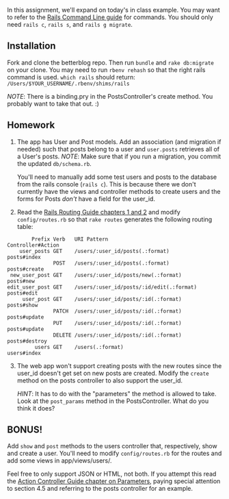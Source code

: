 In this assignment, we'll expand on today's in class example.
You may want to refer to the [Rails Command Line guide][rails-cli] for commands.
You should only need `rails c`, `rails s`, and `rails g migrate`.

## Installation

Fork and clone the betterblog repo. Then run `bundle` and `rake db:migrate` on your clone.
You may need to run `rbenv rehash` so that the right rails command is used. `which rails`
should return: `/Users/$YOUR_USERNAME/.rbenv/shims/rails`

*NOTE*: There is a binding.pry in the PostsController's create method. You probably want to take that out. :)

## Homework

1. The app has User and Post models. Add an association (and migration if needed)
   such that posts belong to a user and `user.posts` retrieves all of a User's posts.
   *NOTE*: Make sure that if you run a migration, you commit the updated `db/schema.rb`.

    You'll need to manually add some test users and posts to the database from the rails console (`rails c`).
    This is because there we don't currently have the views and controller methods to create users
    and the forms for Posts *don't* have a field for the user_id.

2. Read the [Rails Routing Guide chapters 1 and 2][routing] and modify `config/routes.rb`
   so that `rake routes` generates the following routing table:

```
        Prefix Verb   URI Pattern                              Controller#Action
    user_posts GET    /users/:user_id/posts(.:format)          posts#index
               POST   /users/:user_id/posts(.:format)          posts#create
 new_user_post GET    /users/:user_id/posts/new(.:format)      posts#new
edit_user_post GET    /users/:user_id/posts/:id/edit(.:format) posts#edit
     user_post GET    /users/:user_id/posts/:id(.:format)      posts#show
               PATCH  /users/:user_id/posts/:id(.:format)      posts#update
               PUT    /users/:user_id/posts/:id(.:format)      posts#update
               DELETE /users/:user_id/posts/:id(.:format)      posts#destroy
         users GET    /users(.:format)                         users#index
```

3. The web app won't support creating posts with the new routes since
   the user_id doesn't get set on new posts are created. Modify the `create` method
   on the posts controller to also support the user_id.

    *HINT*: It has to do with the "parameters" the method is allowed to take. Look at the
    `post_params` method in the PostsController. What do you think it does?

## BONUS!

Add `show` and `post` methods to the users controller that, respectively,
show and create a user. You'll need to modify `config/routes.rb` for the routes
and add some views in app/views/users/.

Feel free to only support JSON or HTML, not both. If you attempt this read the
[Action Controller Guide chapter on Parameters][params], paying special attention
to section 4.5 and referring to the posts controller for an example.

[rails-cli]: http://guides.rubyonrails.org/command_line.html
[params]: http://guides.rubyonrails.org/action_controller_overview.html#parameters
[routing]: http://guides.rubyonrails.org/routing.html
